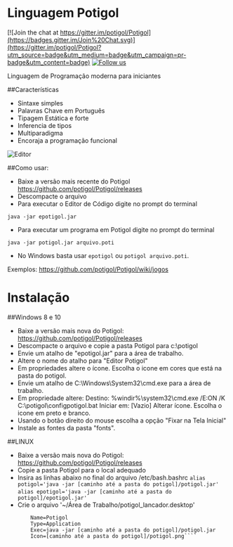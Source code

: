 # Linguagem Potigol

[![Join the chat at https://gitter.im/potigol/Potigol](https://badges.gitter.im/Join%20Chat.svg)](https://gitter.im/potigol/Potigol?utm_source=badge&utm_medium=badge&utm_campaign=pr-badge&utm_content=badge)
[![Follow us](https://img.shields.io/twitter/follow/potigol.svg?style=social)](http://twitter.com/potigol)
 	

Linguagem de Programação moderna para iniciantes



##Características
  - Sintaxe simples
  - Palavras Chave em Português
  - Tipagem Estática e forte
  - Inferencia de tipos
  - Multiparadigma
  - Encoraja a programação funcional

![Editor](https://cloud.githubusercontent.com/assets/303460/8604675/7180d638-2656-11e5-9239-90d29628d9d0.png)


##Como usar:
  - Baixe a versão mais recente do Potigol https://github.com/potigol/Potigol/releases
  - Descompacte o arquivo
  - Para executar o Editor de Código digite no prompt do terminal
  
  ````java -jar epotigol.jar````

  - Para executar um programa em Potigol digite no prompt do terminal

  ````java -jar potigol.jar arquivo.poti````

  - No Windows basta usar ````epotigol```` ou ````potigol arquivo.poti````.
  
Exemplos: https://github.com/potigol/Potigol/wiki/jogos

# Instalação

##Windows 8 e 10

  - Baixe a versão mais nova do Potigol: https://github.com/potigol/Potigol/releases
  - Descompacte o arquivo e copie a pasta Potigol para c:\potigol
  - Envie um atalho de "epotigol.jar" para a área de trabalho.
  - Altere o nome do atalho para "Editor Potigol"
  - Em propriedades altere o ícone. Escolha o icone em cores que está na pasta do potigol.
  - Envie um atalho de C:\Windows\System32\cmd.exe para a área de trabalho.
  - Em propriedade altere:
    Destino: %windir%\system32\cmd.exe /E:ON /K C:\potigol\configpotigol.bat
    Iniciar em: [Vazio]
    Alterar ícone. Escolha o icone em preto e branco.
  - Usando o botão direito do mouse escolha a opção "Fixar na Tela Inicial"
  - Instale as fontes da pasta "fonts". 


##LINUX

  - Baixe a versão mais nova do Potigol: https://github.com/potigol/Potigol/releases
  - Copie a pasta Potigol para o local adequado
  - Insira as linhas abaixo no final do arquivo /etc/bash.bashrc
    ````alias potigol='java -jar [caminho até a pasta do potigol]/potigol.jar'````
    ````alias epotigol='java -jar [caminho até a pasta do potigol]/epotigol.jar'````
  - Crie o arquivo '~/Área de Trabalho/potigol_lancador.desktop'
    ````[Desktop Entry]
        Name=Potigol
        Type=Application
        Exec=java -jar [caminho até a pasta do potigol]/potigol.jar
        Icon=[caminho até a pasta do potigol]/potigol.png````
